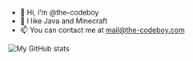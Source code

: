 - 👋 Hi, I’m @the-codeboy
- 👀 I like Java and Minecraft
- 📫 You can contact me at mail@the-codeboy.com


![My GitHub stats](https://github-readme-stats.vercel.app/api?username=the-codeboy&show_icons=true&theme=radical)
